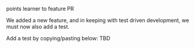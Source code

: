 points learner to feature PR

We added a new feature, and in keeping with test driven development, we must now also add a test. 

Add a test by copying/pasting below:
TBD